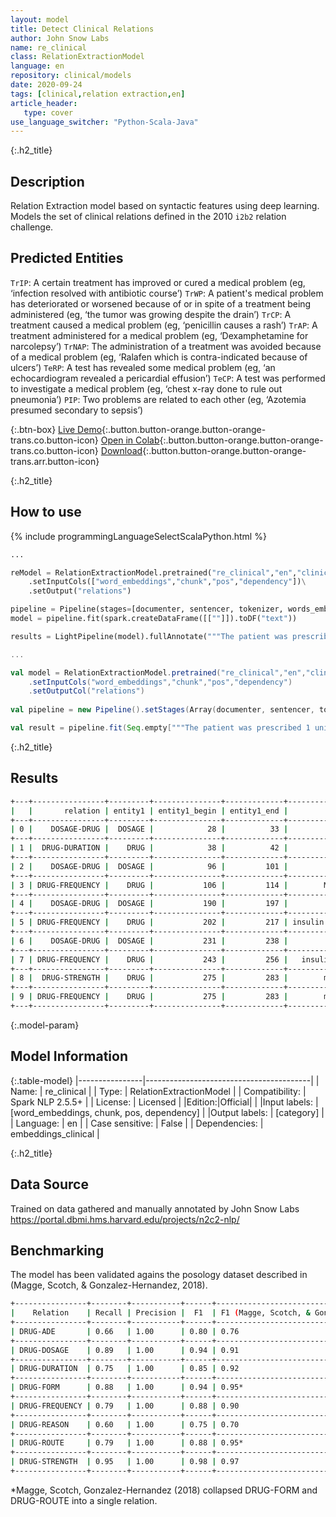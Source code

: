 ```yaml
---
layout: model
title: Detect Clinical Relations 
author: John Snow Labs
name: re_clinical
class: RelationExtractionModel
language: en
repository: clinical/models
date: 2020-09-24
tags: [clinical,relation extraction,en]
article_header:
   type: cover
use_language_switcher: "Python-Scala-Java"
---
```


{:.h2_title}
## Description
Relation Extraction model based on syntactic features using deep learning. Models the set of clinical relations defined in the 2010 ``i2b2`` relation challenge.

## Predicted Entities 
`TrIP`: A certain treatment has improved or cured a medical problem (eg, ‘infection resolved with antibiotic course’)
`TrWP`: A patient's medical problem has deteriorated or worsened because of or in spite of a treatment being administered (eg, ‘the tumor was growing despite the drain’)
`TrCP`: A treatment caused a medical problem (eg, ‘penicillin causes a rash’)
`TrAP`: A treatment administered for a medical problem (eg, ‘Dexamphetamine for narcolepsy’)
`TrNAP`: The administration of a treatment was avoided because of a medical problem (eg, ‘Ralafen which is contra-indicated because of ulcers’)
`TeRP`: A test has revealed some medical problem (eg, ‘an echocardiogram revealed a pericardial effusion’)
`TeCP`: A test was performed to investigate a medical problem (eg, ‘chest x-ray done to rule out pneumonia’)
`PIP`: Two problems are related to each other (eg, ‘Azotemia presumed secondary to sepsis’)

{:.btn-box}
[Live Demo](https://demo.johnsnowlabs.com/healthcare/RE_CLINICAL/){:.button.button-orange.button-orange-trans.co.button-icon}
[Open in Colab](https://colab.research.google.com/github/JohnSnowLabs/spark-nlp-workshop/blob/master/tutorials/Certification_Trainings/Healthcare/10.Clinical_Relation_Extraction.ipynb){:.button.button-orange.button-orange-trans.co.button-icon}
[Download](https://s3.amazonaws.com/auxdata.johnsnowlabs.com/clinical/models/re_clinical_en_2.5.5_2.4_1600987935304.zip){:.button.button-orange.button-orange-trans.arr.button-icon}

{:.h2_title}
## How to use 

<div class="tabs-box" markdown="1">

{% include programmingLanguageSelectScalaPython.html %}

```python
...

reModel = RelationExtractionModel.pretrained("re_clinical","en","clinical/models")\
    .setInputCols(["word_embeddings","chunk","pos","dependency"])\
    .setOutput("relations")

pipeline = Pipeline(stages=[documenter, sentencer, tokenizer, words_embedder, pos_tagger, ner_tagger, ner_chunker, dependency_parser, reModel])
model = pipeline.fit(spark.createDataFrame([[""]]).toDF("text"))

results = LightPipeline(model).fullAnnotate("""The patient was prescribed 1 unit of Advil for 5 days after meals. The patient was also given 1 unit of Metformin daily.He was seen by the endocrinology service and she was discharged on 40 units of insulin glargine at night, 12 units of insulin lispro with meals , and metformin 1000 mg two times a day.""")
```

```scala
...

val model = RelationExtractionModel.pretrained("re_clinical","en","clinical/models")
    .setInputCols("word_embeddings","chunk","pos","dependency")
    .setOutputCol("relations")
    
val pipeline = new Pipeline().setStages(Array(documenter, sentencer, tokenizer, words_embedder, pos_tagger, ner_tagger, ner_chunker, dependency_parser, reModel))

val result = pipeline.fit(Seq.empty["""The patient was prescribed 1 unit of Advil for 5 days after meals. The patient was also given 1 unit of Metformin daily.He was seen by the endocrinology service and she was discharged on 40 units of insulin glargine at night, 12 units of insulin lispro with meals , and metformin 1000 mg two times a day."""].toDS.toDF("text")).transform(data)

```
</div>

{:.h2_title}
## Results
```bash
+---+----------------+---------+---------------+-------------+------------------+-----------+---------------+-------------+------------------+------------+
|   |       relation | entity1 | entity1_begin | entity1_end |           chunk1 |   entity2 | entity2_begin | entity2_end |           chunk2 | confidence |
+---+----------------+---------+---------------+-------------+------------------+-----------+---------------+-------------+------------------+------------+
| 0 |    DOSAGE-DRUG |  DOSAGE |            28 |          33 |           1 unit |      DRUG |            38 |          42 |            Advil |        1.0 |
+---+----------------+---------+---------------+-------------+------------------+-----------+---------------+-------------+------------------+------------+
| 1 |  DRUG-DURATION |    DRUG |            38 |          42 |            Advil |  DURATION |            44 |          53 |       for 5 days |        1.0 |
+---+----------------+---------+---------------+-------------+------------------+-----------+---------------+-------------+------------------+------------+
| 2 |    DOSAGE-DRUG |  DOSAGE |            96 |         101 |           1 unit |      DRUG |           106 |         114 |        Metformin |        1.0 |
+---+----------------+---------+---------------+-------------+------------------+-----------+---------------+-------------+------------------+------------+
| 3 | DRUG-FREQUENCY |    DRUG |           106 |         114 |        Metformin | FREQUENCY |           116 |         120 |            daily |        1.0 |
+---+----------------+---------+---------------+-------------+------------------+-----------+---------------+-------------+------------------+------------+
| 4 |    DOSAGE-DRUG |  DOSAGE |           190 |         197 |         40 units |      DRUG |           202 |         217 | insulin glargine |        1.0 |
+---+----------------+---------+---------------+-------------+------------------+-----------+---------------+-------------+------------------+------------+
| 5 | DRUG-FREQUENCY |    DRUG |           202 |         217 | insulin glargine | FREQUENCY |           219 |         226 |         at night |        1.0 |
+---+----------------+---------+---------------+-------------+------------------+-----------+---------------+-------------+------------------+------------+
| 6 |    DOSAGE-DRUG |  DOSAGE |           231 |         238 |         12 units |      DRUG |           243 |         256 |   insulin lispro |        1.0 |
+---+----------------+---------+---------------+-------------+------------------+-----------+---------------+-------------+------------------+------------+
| 7 | DRUG-FREQUENCY |    DRUG |           243 |         256 |   insulin lispro | FREQUENCY |           258 |         267 |       with meals |        1.0 |
+---+----------------+---------+---------------+-------------+------------------+-----------+---------------+-------------+------------------+------------+
| 8 |  DRUG-STRENGTH |    DRUG |           275 |         283 |        metformin |  STRENGTH |           285 |         291 |          1000 mg |        1.0 |
+---+----------------+---------+---------------+-------------+------------------+-----------+---------------+-------------+------------------+------------+
| 9 | DRUG-FREQUENCY |    DRUG |           275 |         283 |        metformin | FREQUENCY |           293 |         307 |  two times a day |        1.0 |
+---+----------------+---------+---------------+-------------+------------------+-----------+---------------+-------------+------------------+------------+
```

{:.model-param}
## Model Information

{:.table-model}
|----------------|-----------------------------------------|
| Name:           | re_clinical                             |
| Type:    | RelationExtractionModel                 |
| Compatibility:  | Spark NLP 2.5.5+                                   |
| License:        | Licensed                                |
|Edition:|Official|                              |
|Input labels:         | [word_embeddings, chunk, pos, dependency] |
|Output labels:        | [category]                                |
| Language:       | en                                      |
| Case sensitive: | False                                   |
| Dependencies:  | embeddings_clinical                     |

{:.h2_title}
## Data Source
Trained on data gathered and manually annotated by John Snow Labs
https://portal.dbmi.hms.harvard.edu/projects/n2c2-nlp/

## Benchmarking
The model has been validated agains the posology dataset described in (Magge, Scotch, & Gonzalez-Hernandez, 2018).
```bash
+----------------+--------+-----------+------+------------------------------------------------+
|    Relation    | Recall | Precision |  F1  | F1 (Magge, Scotch, & Gonzalez-Hernandez, 2018) |
+----------------+--------+-----------+------+------------------------------------------------+
| DRUG-ADE       | 0.66   | 1.00      | 0.80 | 0.76                                           |
+----------------+--------+-----------+------+------------------------------------------------+
| DRUG-DOSAGE    | 0.89   | 1.00      | 0.94 | 0.91                                           |
+----------------+--------+-----------+------+------------------------------------------------+
| DRUG-DURATION  | 0.75   | 1.00      | 0.85 | 0.92                                           |
+----------------+--------+-----------+------+------------------------------------------------+
| DRUG-FORM      | 0.88   | 1.00      | 0.94 | 0.95*                                          |
+----------------+--------+-----------+------+------------------------------------------------+
| DRUG-FREQUENCY | 0.79   | 1.00      | 0.88 | 0.90                                           |
+----------------+--------+-----------+------+------------------------------------------------+
| DRUG-REASON    | 0.60   | 1.00      | 0.75 | 0.70                                           |
+----------------+--------+-----------+------+------------------------------------------------+
| DRUG-ROUTE     | 0.79   | 1.00      | 0.88 | 0.95*                                          |
+----------------+--------+-----------+------+------------------------------------------------+
| DRUG-STRENGTH  | 0.95   | 1.00      | 0.98 | 0.97                                           |
+----------------+--------+-----------+------+------------------------------------------------+
```
*Magge, Scotch, Gonzalez-Hernandez (2018) collapsed DRUG-FORM and DRUG-ROUTE into a single relation.